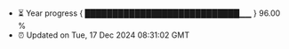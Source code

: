 - ⏳ Year progress { ████████████████████████████▁▁ } 96.00 %
- ⏰ Updated on Tue, 17 Dec 2024 08:31:02 GMT

